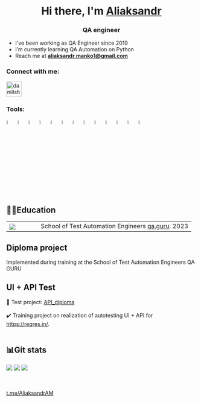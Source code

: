 <h1 align="center">Hi there, I'm <a href="https://github.com/IAM-AM" target="_blank">Aliaksandr</a> </h1>
<h3 align="center">QA engineer</h3>

- I've been working as QA Engineer since 2019
- I’m currently learning QA Automation on Python
- Reach me at **aliaksandr.manko1@gmail.com**


### Connect with me:
<p align="left">
<a href="https://t.me/AliaksandrAM" target="blank"><img align="center" src="https://raw.githubusercontent.com/daniilshat/daniilshat/2d7eafe5250314b3d422c86b35de062e0f1f5178/icons/Telegram.svg" alt="daniilshat" height="40" width="40" /></a>

### Tools:
<p align="left">
<code><img width="5%" title="Python" src="https://upload.wikimedia.org/wikipedia/commons/thumb/0/0a/Python.svg/1024px-Python.svg.png"></code>
<code><img width="5%" title="Pycharm" src="https://upload.wikimedia.org/wikipedia/commons/thumb/1/1d/PyCharm_Icon.svg/1200px-PyCharm_Icon.svg.png"></code>
<code><img width="5%" title="Pytest" src="https://upload.wikimedia.org/wikipedia/commons/b/ba/Pytest_logo.svg"></code>
<code><img width="5%" title="Selenium" src="https://upload.wikimedia.org/wikipedia/commons/d/d5/Selenium_Logo.png"></code>
<code><img width="5%" title="Selene" src="https://fs.getcourse.ru/fileservice/file/download/a/159627/sc/264/h/e0cabcb69a2df1e6b1086292c020a4a7.png"></code>
<code><img width="5%" title="Requests" src="https://upload.wikimedia.org/wikipedia/commons/a/aa/Requests_Python_Logo.png"></code>
<code><img width="5%" title="Allure Report" src="https://avatars.githubusercontent.com/u/5879127?s=200&v=4"></code>
<code><img width="5%" title="Allure TestOps" src="https://marketplace-cdn.atlassian.com/files/92e2d8c3-2a30-46c0-bf21-2453a4a270d3?fileType=image&mode=full-fit"></code>
<code><img width="5%" title="GitHub" src="https://cdn-icons-png.flaticon.com/512/25/25231.png"></code>
<code><img width="5%" title="SQL" src="https://image.shutterstock.com/image-vector/sql-database-icon-logo-design-260nw-684826648.jpg"></code>
<code><img width="5%" title="Selenoid" src="https://diginomica.com/sites/default/files/images/2017-09/docker-container.jpg"></code>
<code><img width="5%" title="Jenkins" src="https://avatars.githubusercontent.com/u/2520748?v=4"></code>
<code><img width="5%" title="Postman" src="https://user-images.githubusercontent.com/2676579/34940598-17cc20f0-f9be-11e7-8c6d-f0190d502d64.png"></code>
</code>
</p>

<!--Education-->

## :man_student:Education
<table width="100%" border='0'>
   <tr><td width="17%" valign="bottom"><img src="https://fs-thb03.getcourse.ru/fileservice/file/thumbnail/h/10ade88bd24e1860e80490b7c4c98561.png/s/600x/a/159627/sc/101"></td><td valign="middle">School of Test Automation Engineers <a target="_blank" href="https://qa.guru">qa.guru</a>. 2023</td></tr>
  </table>

## Diploma project
Implemented during training at the School of Test Automation Engineers QA GURU

## UI + API  Test
:link: Test project: <a target="_blank" href="https://github.com/IAM-AM/reqres_diploma_api_ui">API_diploma</a></br></br>
:heavy_check_mark: Training project on realization of autotesting UI + API for https://reqres.in/. </br></br>

## :bar_chart:Git stats

![](http://github-profile-summary-cards.vercel.app/api/cards/stats?username=IAM-AM&theme=tokyonight)
![](http://github-profile-summary-cards.vercel.app/api/cards/repos-per-language?username=IAM-AM&theme=tokyonight)
![](https://github-profile-summary-cards.vercel.app/api/cards/profile-details?username=IAM-AM&theme=tokyonight)


</br></br>
<a target="_blank" href="https://t.me/AliaksandrAM">t.me/AliaksandrAM</a>

    
  

